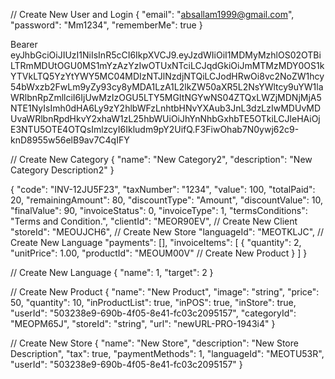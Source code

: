 // Create New User and Login
{
  "email": "absallam1999@gmail.com",
  "password": "Mm1234",
  "rememberMe": true
}

Bearer eyJhbGciOiJIUzI1NiIsInR5cCI6IkpXVCJ9.eyJzdWIiOiI1MDMyMzhlOS02OTBiLTRmMDUtOGU0MS1mYzAzYzIwOTUxNTciLCJqdGkiOiJmMTMzMDY0OS1kYTVkLTQ5YzYtYWY5MC04MDIzNTJlNzdjNTQiLCJodHRwOi8vc2NoZW1hcy54bWxzb2FwLm9yZy93cy8yMDA1LzA1L2lkZW50aXR5L2NsYWltcy9uYW1laWRlbnRpZmllciI6IjUwMzIzOGU5LTY5MGItNGYwNS04ZTQxLWZjMDNjMjA5NTE1NyIsImh0dHA6Ly9zY2hlbWFzLnhtbHNvYXAub3JnL3dzLzIwMDUvMDUvaWRlbnRpdHkvY2xhaW1zL25hbWUiOiJhYnNhbGxhbTE5OTkiLCJleHAiOjE3NTU5OTE4OTQsImlzcyI6Ikludm9pY2UifQ.F3FiwOhab7N0ywj62c9-knD8955w56elB9av7C4qIFY

// Create New Category
{
  "name": "New Category2",
  "description": "New Category Description2"
}

{
  "code": "INV-12JU5F23",
  "taxNumber": "1234",
  "value": 100,
  "totalPaid": 20,
  "remainingAmount": 80,
  "discountType": "Amount",
  "discountValue": 10,
  "finalValue": 90,
  "invoiceStatus": 0,
  "invoiceType": 1,
  "termsConditions": "Terms and Condition.",
  "clientId": "MEOR90EV",	// Create New Client
  "storeId": "MEOUJCH6",	// Create New Store
  "languageId": "MEOTKLJC",	// Create New Language
  "payments": [],
  "invoiceItems": [
    {
      "quantity": 2,
      "unitPrice": 1.00,
      "productId": "MEOUM00V"	// Create New Product
    }
  ]
}


// Create New Language
{
  "name": 1,
  "target": 2
}


// Create New Product
{
  "name": "New Product",
  "image": "string",
  "price": 50,
  "quantity": 10,
  "inProductList": true,
  "inPOS": true,
  "inStore": true,
  "userId": "503238e9-690b-4f05-8e41-fc03c2095157",
  "categoryId": "MEOPM65J",
  "storeId": "string",
  "url": "newURL-PRO-1943i4"
}

// Create New Store
{
  "name": "New Store",
  "description": "New Store Description",
  "tax": true,
  "paymentMethods": 1,
  "languageId": "MEOTU53R",
  "userId": "503238e9-690b-4f05-8e41-fc03c2095157"
}